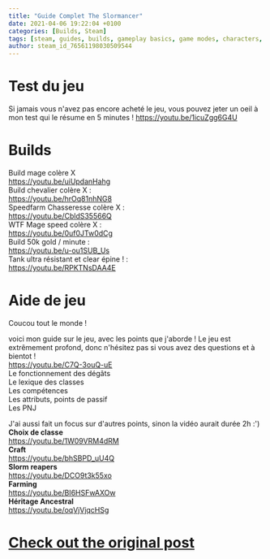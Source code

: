 ```yaml
---
title: "Guide Complet The Slormancer"
date: 2021-04-06 19:22:04 +0100
categories: [Builds, Steam]
tags: [steam, guides, builds, gameplay basics, game modes, characters, classes, loot, crafting, french]
author: steam_id_76561198030509544
---
```

# Test du jeu

Si jamais vous n'avez pas encore acheté le jeu, vous pouvez jeter un oeil à mon test qui le résume en 5 minutes ! <https://youtu.be/1icuZgg6G4U>

# Builds

Build mage colère X   
<https://youtu.be/uiUpdanHahg>  
Build chevalier colère X :  
<https://youtu.be/hrOq81nhNG8>  
Speedfarm Chasseresse colère X :   
<https://youtu.be/CbldS35566Q>  
WTF Mage speed colère X :  
<https://youtu.be/0uf0JTw0dCg>  
Build 50k gold / minute :  
<https://youtu.be/u-ou1SUB_Us>  
Tank ultra résistant et clear épine ! :  
<https://youtu.be/RPKTNsDAA4E>

# Aide de jeu

Coucou tout le monde !  
  
voici mon guide sur le jeu, avec les points que j'aborde ! Le jeu est extrêmement profond, donc n'hésitez pas si vous avez des questions et à bientot !  
<https://youtu.be/C7Q-3ouQ-uE>  
Le fonctionnement des dégâts  
Le lexique des classes  
Les compétences  
Les attributs, points de passif   
Les PNJ  
  
J'ai aussi fait un focus sur d'autres points, sinon la vidéo aurait durée 2h :')  
**Choix de classe**  
<https://youtu.be/1W09VRM4dRM>  
**Craft**  
<https://youtu.be/bhSBPD_uU4Q>  
**Slorm reapers**  
<https://youtu.be/DCO9t3k55xo>  
**Farming**  
<https://youtu.be/BI6HSFwAXOw>  
**Héritage Ancestral**  
<https://youtu.be/oqVjVjqcHSg>

# <a href="https://steamcommunity.com/sharedfiles/filedetails/?id=2448683845" target="_blank">Check out the original post</a>